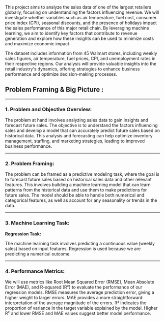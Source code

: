 This project aims to analyze the sales data of one of the largest retailers globally, focusing on understanding the factors influencing revenue. We will investigate whether variables such as air temperature, fuel cost, consumer price index (CPI), seasonal discounts, and the presence of holidays impact the sales performance of this major retail chain. By leveraging machine learning, we aim to identify key factors that contribute to revenue generation and explore how these insights can be used to minimize costs and maximize economic impact.

The dataset includes information from 45 Walmart stores, including weekly sales figures, air temperature, fuel prices, CPI, and unemployment rates in their respective regions. Our analysis will provide valuable insights into the retail industry's dynamics, offering strategies to enhance business performance and optimize decision-making processes.

## Problem Framing & Big Picture :

***
### 1. Problem and Objective Overview:
The problem at hand involves analyzing sales data to gain insights and forecast future sales. The objective is to understand the factors influencing sales and develop a model that can accurately predict future sales based on historical data. This analysis and forecasting can help optimize inventory management, staffing, and marketing strategies, leading to improved business performance.
***

### 2. Problem Framing:

The problem can be framed as a predictive modeling task, where the goal is to forecast future sales based on historical sales data and other relevant features. This involves building a machine learning model that can learn patterns from the historical data and use them to make predictions for future sales. The model should be able to handle both numerical and categorical features, as well as account for any seasonality or trends in the data.
***
### 3. Machine Learning Task:

**Regression Task:**

The machine learning task involves predicting a continuous value (weekly sales) based on input features. Regression is used because we are predicting a numerical outcome.
***

### 4. Performance Metrics:
We will use metrics like Root Mean Squared Error (RMSE), Mean Absolute Error (MAE), and R-squared (R²) to evaluate the performance of our regression models. RMSE measures the average prediction error, giving a higher weight to larger errors. MAE provides a more straightforward interpretation of the average magnitude of the errors. R² indicates the proportion of variance in the target variable explained by the model. Higher R² and lower RMSE and MAE values suggest better model performance.
